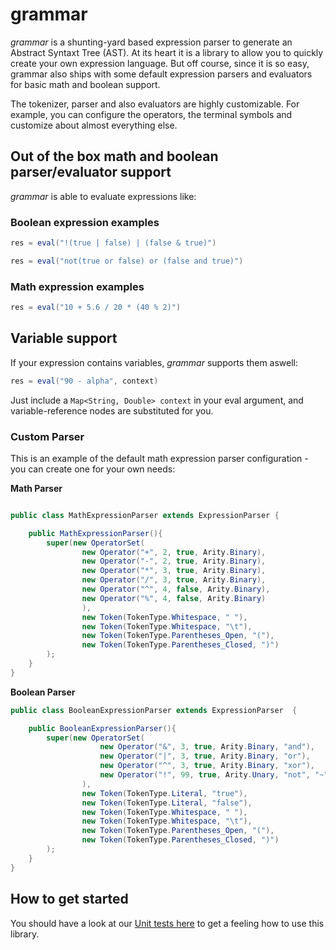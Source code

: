 # grammar

_grammar_ is a shunting-yard based expression parser to generate an Abstract Syntaxt Tree (AST). At its heart it is a library to allow you to quickly create your own expression language. But off course, since it is so easy, grammar also ships with some default expression parsers and evaluators for basic math and boolean support. 

The tokenizer, parser and also evaluators are highly customizable. For example, you can configure the operators, the terminal symbols and customize about almost everything else.


## Out of the box math and boolean parser/evaluator support

_grammar_ is able to evaluate expressions like:

### Boolean expression examples
```java
res = eval("!(true | false) | (false & true)")
```
```java
res = eval("not(true or false) or (false and true)")
```

### Math expression examples
```java
res = eval("10 + 5.6 / 20 * (40 % 2)")
```

## Variable support
If your expression contains variables, _grammar_ supports them aswell:
```java
res = eval("90 - alpha", context)
```
Just include a `Map<String, Double> context` in your eval argument, and variable-reference nodes are substituted for you.



### Custom Parser

This is an example of the default math expression parser configuration - you can create one for your own needs:

**Math Parser**
```java

public class MathExpressionParser extends ExpressionParser {

    public MathExpressionParser(){
        super(new OperatorSet(
                new Operator("+", 2, true, Arity.Binary),
                new Operator("-", 2, true, Arity.Binary),
                new Operator("*", 3, true, Arity.Binary),
                new Operator("/", 3, true, Arity.Binary),
                new Operator("^", 4, false, Arity.Binary),
                new Operator("%", 4, false, Arity.Binary)
                ),
                new Token(TokenType.Whitespace, " "),
                new Token(TokenType.Whitespace, "\t"),
                new Token(TokenType.Parentheses_Open, "("),
                new Token(TokenType.Parentheses_Closed, ")")
        );
    }
}

```

**Boolean Parser**
```java
public class BooleanExpressionParser extends ExpressionParser  {

    public BooleanExpressionParser(){
        super(new OperatorSet(
                    new Operator("&", 3, true, Arity.Binary, "and"),
                    new Operator("|", 3, true, Arity.Binary, "or"),
                    new Operator("^", 3, true, Arity.Binary, "xor"),
                    new Operator("!", 99, true, Arity.Unary, "not", "~")
                ),
                new Token(TokenType.Literal, "true"),
                new Token(TokenType.Literal, "false"),
                new Token(TokenType.Whitespace, " "),
                new Token(TokenType.Whitespace, "\t"),
                new Token(TokenType.Parentheses_Open, "("),
                new Token(TokenType.Parentheses_Closed, ")")
        );
    }
}
```

## How to get started

You should have a look at our [Unit tests here](https://github.com/ElderByte-/grammar/tree/master/grammar-core/src/test/java/com/elderbyte/grammar) to get a feeling how to use this library.
